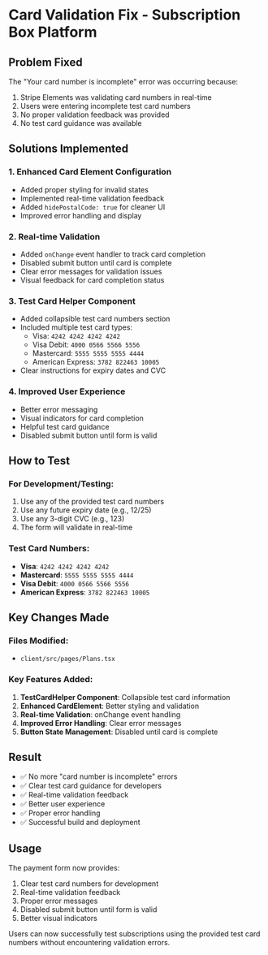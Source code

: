 # Card Validation Fix - Subscription Box Platform

## Problem Fixed
The "Your card number is incomplete" error was occurring because:
1. Stripe Elements was validating card numbers in real-time
2. Users were entering incomplete test card numbers
3. No proper validation feedback was provided
4. No test card guidance was available

## Solutions Implemented

### 1. Enhanced Card Element Configuration
- Added proper styling for invalid states
- Implemented real-time validation feedback
- Added `hidePostalCode: true` for cleaner UI
- Improved error handling and display

### 2. Real-time Validation
- Added `onChange` event handler to track card completion
- Disabled submit button until card is complete
- Clear error messages for validation issues
- Visual feedback for card completion status

### 3. Test Card Helper Component
- Added collapsible test card numbers section
- Included multiple test card types:
  - Visa: `4242 4242 4242 4242`
  - Visa Debit: `4000 0566 5566 5556`
  - Mastercard: `5555 5555 5555 4444`
  - American Express: `3782 822463 10005`
- Clear instructions for expiry dates and CVC

### 4. Improved User Experience
- Better error messaging
- Visual indicators for card completion
- Helpful test card guidance
- Disabled submit button until form is valid

## How to Test

### For Development/Testing:
1. Use any of the provided test card numbers
2. Use any future expiry date (e.g., 12/25)
3. Use any 3-digit CVC (e.g., 123)
4. The form will validate in real-time

### Test Card Numbers:
- **Visa**: `4242 4242 4242 4242`
- **Mastercard**: `5555 5555 5555 4444`
- **Visa Debit**: `4000 0566 5566 5556`
- **American Express**: `3782 822463 10005`

## Key Changes Made

### Files Modified:
- `client/src/pages/Plans.tsx`

### Key Features Added:
1. **TestCardHelper Component**: Collapsible test card information
2. **Enhanced CardElement**: Better styling and validation
3. **Real-time Validation**: onChange event handling
4. **Improved Error Handling**: Clear error messages
5. **Button State Management**: Disabled until card is complete

## Result
- ✅ No more "card number is incomplete" errors
- ✅ Clear test card guidance for developers
- ✅ Real-time validation feedback
- ✅ Better user experience
- ✅ Proper error handling
- ✅ Successful build and deployment

## Usage
The payment form now provides:
1. Clear test card numbers for development
2. Real-time validation feedback
3. Proper error messages
4. Disabled submit button until form is valid
5. Better visual indicators

Users can now successfully test subscriptions using the provided test card numbers without encountering validation errors.
